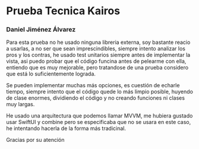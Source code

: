 # Prueba Tecnica Kairos

### Daniel Jiménez Álvarez

Para esta prueba no he usado ninguna libreria externa, soy bastante reacio a usarlas, a no ser que sean imprescindibles, siempre intento analizar los pros y los contras, he usado test unitarios siempre antes de implementar la vista, asi puedo probar que el código funcina antes de pelearme con ella, entiendo que es  muy mejorable, pero tratandose de una prueba considero que está lo suficientemente lograda.
 
Se pueden implementar muchas más opciones, es cuestión de echarle tiempo, siempre intento que el código quede lo más limpio posible, huyendo de clase enormes, dividiendo el código y no creando funciones ni clases muy largas.

He usado una arquitectura que podemos llamar MVVM, me hubiera gustado usar SwiftUI y combine pero se especificaba que no se usara en este caso, he intentando hacerla de la forma más tradicinal.

Gracias por su atención

